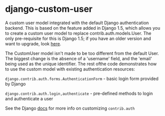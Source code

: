 django-custom-user
==================

A custom user model integrated with the default Django authentication backend. This is based on the feature added in Django 1.5, which allows you to create a custom user model to replace contrib.auth.models.User. The only pre-requisite for this is Django 1.5; if you have an older version and want to upgrade, look <a href="https://docs.djangoproject.com/en/dev/intro/install/">here</a>.

The CustomUser model isn't made to be too different from the default User. The biggest change is the absence of a 'username' field, and the 'email' being used as the unique identifier. The rest ofthe code demonstrates how to use the custom model with existing authentication resources:

<code>django.contrib.auth.forms.AuthenticationForm</code> - basic login form provided by Django

<code>django.contrib.auth.login,authenticate</code> - pre-defined methods to login and authenticate a user

See the Django <a href="https://docs.djangoproject.com/en/1.5/topics/auth/customizing/">docs</a>
for more info on customizing <code>contrib.auth</code>
